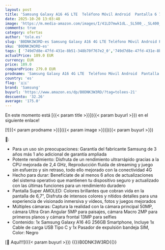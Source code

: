 ```yaml
---
layout: post
title: 'Samsung Galaxy A16 4G LTE  Teléfono Móvil Android  Pantalla 6 7" Super AMOLED  Múltiples Cámaras  Almacenamiento 256GB  Negro  Versión Española   Garantía del Fabricante 3 Años + 1 Año Extra'
date: 2025-10-20 13:03:48
image: 'https://m.media-amazon.com/images/I/41LD7mwk1dL._SL500_._SL400_.jpg'
comments: true
category: ofertas
author: 'tole.es'
slug: 'B0DNK3W3RD-es Samsung Galaxy A16 4G LTE Teléfono Móvil Android Pantalla...'
sku: 'B0DNK3W3RD-es'
tags: [ '749d7d8e-47fd-431e-8b51-348b70f767e2_0','749d7d8e-47fd-431e-8b51-348b70f767e2_1601','749d7d8e-47fd-431e-8b51-348b70f767e2_701','749d7d8e-47fd-431e-8b51-348b70f767e2_9001','Arborist Merchandising Root','Comunicación móvil y accesorios','Electrónica','Móviles','Móviles y smartphones libres','Self Service','Special Features Stores','Wireless category page - Android smartphones','Wireless category page - Smartphones','Wireless category page - Top brands','android','samsung','🇪🇸', ]
actualPrice: 189.0 EUR
currency: EUR
price: 189.0
comparePrice: 279.0 EUR
prodname: 'Samsung Galaxy A16 4G LTE  Teléfono Móvil Android  Pantalla 6 7" Super AMOLED  Múltiples Cámaras  Almacenamiento 256GB  Negro  Versión Española   Garantía del Fabricante 3 Años + 1 Año Extra'
country: 'es'
flag: '🇪🇸'
brand: 'Samsung'
buyurl: 'https://www.amazon.es/dp/B0DNK3W3RD/?tag=tolees-21'
descuento: '32.26'
average: '175.0'
---
```


En este momento está [{{< param title >}}]({{< param buyurl >}}) en el siguiente enlace!

[![{{< param prodname >}}]({{< param image >}})]({{< param buyurl >}})

🔎:

- Para un uso sin preocupaciones: Garantía del fabricante Samsung de 3 años más 1 año adicional de garantía ampliada
- Potente rendimiento: Disfruta de un rendimiento ultrarrápido gracias a la CPU mejorada de 2,4 GHz, Reproducción fluida de streaming y juego sin esfuerzo y sin retraso, todo ello mejorado con la conectividad 4G
- Hecho para durar: Benefíciate de al menos 6 años de actualizaciones del sistema operativo que mantienen tu dispositivo seguro y actualizado con las últimas funciones para un rendimiento duradero
- Pantalla Super AMOLED: Colores brillantes que cobran vida en la pantalla de 6,7", Disfruta de intensos colores y nítidos detalles para una experiencia de visionado inmersiva y vídeos, fotos y juegos mejorados
- Múltiples cámaras: Captura la realidad con la cámara principal 50MP, cámara Ultra Gran Angular 5MP para paisajes, cámara Macro 2MP para primeros planos y cámara frontal 13MP para selfies
- Contenido: 1x Samsung Galaxy A16 4G 256GB Smartphone, Incluye 1x Cable de carga USB Tipo C y 1x Pasador de expulsión bandeja SIM, Color: Negro

[🛒 Aquí!!!]({{< param buyurl >}})
{{<world>}}B0DNK3W3RD{{</world>}}
